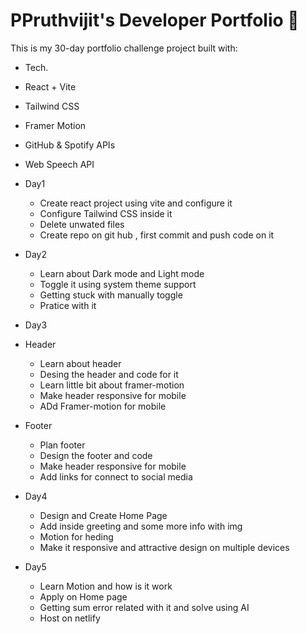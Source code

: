 # PPruthvijit's Developer Portfolio 🚀

This is my 30-day portfolio challenge project built with:
* Tech.
 - React + Vite
 - Tailwind CSS
 - Framer Motion
 - GitHub & Spotify APIs
 - Web Speech API

- Day1 
   - Create react project using vite and configure it 
   - Configure Tailwind CSS inside it
   - Delete unwated files
   - Create repo on git hub , first commit and push code on it 
- Day2
   - Learn about Dark mode and Light mode 
   - Toggle it using system theme support
   - Getting stuck with manually toggle
   - Pratice with it 
- Day3
 - Header
    - Learn about header
    - Desing the header and code for it 
    - Learn little bit about framer-motion 
    - Make header responsive for mobile 
    - ADd Framer-motion for mobile 
 - Footer
   - Plan footer 
   - Design the footer and code 
   - Make header responsive for mobile 
   - Add links for connect to social media
   
 - Day4
   - Design and Create Home Page
   - Add inside greeting and some more info with img
   - Motion for heding 
   - Make it responsive and attractive design on multiple devices

 - Day5
   - Learn Motion and how is it work 
   - Apply on Home page
   - Getting sum error related with it and solve using AI
   - Host on netlify 
   
